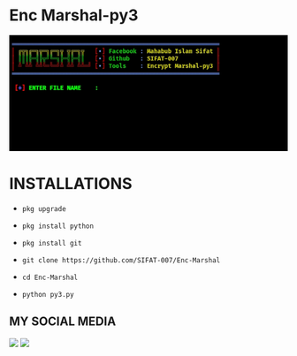 # Enc Marshal-py3

 ![deskripsi gambar](Screenshot_2022-09-13-21-09-01-34_84d3000e3f4017145260f7618db1d683.jpg)

# INSTALLATIONS
 

 

- `pkg upgrade`

 

 

- `pkg install python`

 

 

- `pkg install git`



- `git clone https://github.com/SIFAT-007/Enc-Marshal`

 

- `cd Enc-Marshal`

 

- `python py3.py`

 

## MY SOCIAL MEDIA
[![](https://img.shields.io/badge/Github-black?logo=Github&logoColor=black&labelColor=white)](https://github.com/SIFAT-007)
[![](https://img.shields.io/badge/Facebook-blue?logo=Facebook&logoColor=blue&labelColor=white)](https://www.facebook.com/profile.php?id=100074647236704)